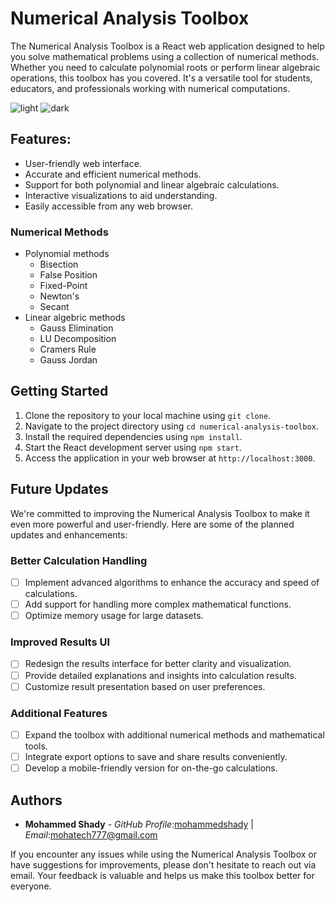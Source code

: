 # Numerical Analysis Toolbox

The Numerical Analysis Toolbox is a React web application designed to help you solve mathematical problems using a collection of numerical methods. Whether you need to calculate polynomial roots or perform linear algebraic operations, this toolbox has you covered. It's a versatile tool for students, educators, and professionals working with numerical computations.

![light](https://i.imgur.com/vkZhds6.png "PolynomialRootImg")
![dark](https://i.imgur.com/GpBlwu3.png "PolynomialRootImg")

## Features:

- User-friendly web interface.
- Accurate and efficient numerical methods.
- Support for both polynomial and linear algebraic calculations.
- Interactive visualizations to aid understanding.
- Easily accessible from any web browser.

### Numerical Methods

- Polynomial methods
  - Bisection
  - False Position
  - Fixed-Point
  - Newton's
  - Secant
- Linear algebric methods
  - Gauss Elimination
  - LU Decomposition
  - Cramers Rule
  - Gauss Jordan

## Getting Started

1. Clone the repository to your local machine using `git clone`.
2. Navigate to the project directory using `cd numerical-analysis-toolbox`.
3. Install the required dependencies using `npm install`.
4. Start the React development server using `npm start`.
5. Access the application in your web browser at `http://localhost:3000`.

## Future Updates

We're committed to improving the Numerical Analysis Toolbox to make it even more powerful and user-friendly. Here are some of the planned updates and enhancements:

### Better Calculation Handling

- [ ] Implement advanced algorithms to enhance the accuracy and speed of calculations.
- [ ] Add support for handling more complex mathematical functions.
- [ ] Optimize memory usage for large datasets.

### Improved Results UI

- [ ] Redesign the results interface for better clarity and visualization.
- [ ] Provide detailed explanations and insights into calculation results.
- [ ] Customize result presentation based on user preferences.

### Additional Features

- [ ] Expand the toolbox with additional numerical methods and mathematical tools.
- [ ] Integrate export options to save and share results conveniently.
- [ ] Develop a mobile-friendly version for on-the-go calculations.

## Authors

- **Mohammed Shady** - _GitHub Profile_:[mohammedshady](https://github.com/mohammedshady) | _Email_:mohatech777@gmail.com

If you encounter any issues while using the Numerical Analysis Toolbox or have suggestions for improvements, please don't hesitate to reach out via email. Your feedback is valuable and helps us make this toolbox better for everyone.
